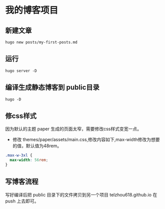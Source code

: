 # 我的博客项目

## 新建文章
```shell
hugo new posts/my-first-posts.md
```
## 运行
```shell
hugo server -D
```

## 编译生成静态博客到 public目录
```shell
hugo -D 
```

## 修css样式
因为默认的主题 paper 生成的页面太窄，需要修改css样式变宽一点。
- 修改 themes/paper/assets/main.css,修改内容如下,max-width修改为想要的值，默认值为48rem。
```css
.max-w-3xl {
  max-width: 56rem;
}
```

## 写博客流程
写好编译后把 public 目录下的文件拷贝到另一个项目 telzhou618.github.io 在 push 上去即可。
